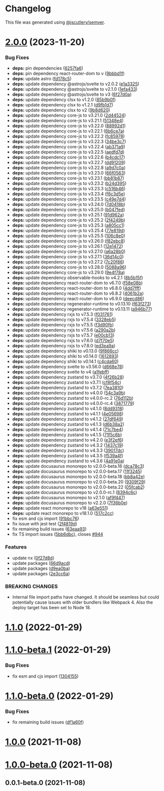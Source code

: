 # Changelog

This file was generated using [@jscutlery/semver](https://github.com/jscutlery/semver).

# [2.0.0](https://github.com/patdx/zustand-rx/compare/v1.0.0...v2.0.0) (2023-11-20)

### Bug Fixes

- **deps:** pin dependencies ([6257fa6](https://github.com/patdx/zustand-rx/commit/6257fa63d98763244a2b03b56e3b96d4ea0b38c9))
- **deps:** pin dependency react-router-dom to v ([9bbbd1f](https://github.com/patdx/zustand-rx/commit/9bbbd1f3c8f265601103dd1368ebff7427ac8944))
- **deps:** update astro ([fd178c5](https://github.com/patdx/zustand-rx/commit/fd178c5d284b3fca9adb45f29473da25e3a7f134))
- **deps:** update dependency @astrojs/svelte to v2.0.2 ([e1a3325](https://github.com/patdx/zustand-rx/commit/e1a3325c0ca15418030e34b83d9fff692047dcd4))
- **deps:** update dependency @astrojs/svelte to v2.1.0 ([1efa433](https://github.com/patdx/zustand-rx/commit/1efa433a68e40ac8ef643eb4132bb1520080785d))
- **deps:** update dependency @astrojs/svelte to v3 ([6f27d0a](https://github.com/patdx/zustand-rx/commit/6f27d0a8cb970ab194ffe2c31f1d269cff11f323))
- **deps:** update dependency clsx to v1.2.0 ([85b9b0f](https://github.com/patdx/zustand-rx/commit/85b9b0fa062a47984802ee3d484de2372e202a19))
- **deps:** update dependency clsx to v1.2.1 ([d9fb1d7](https://github.com/patdx/zustand-rx/commit/d9fb1d7954d763d7263539cf2f872f278d1fda8c))
- **deps:** update dependency clsx to v2 ([9b8d620](https://github.com/patdx/zustand-rx/commit/9b8d620b8ee3622055baba9e70d1f5a608b43e23))
- **deps:** update dependency core-js to v3.21.0 ([2d44524](https://github.com/patdx/zustand-rx/commit/2d445242cec60daf1d03f7c25a8c171b4df8f388))
- **deps:** update dependency core-js to v3.21.1 ([51348e4](https://github.com/patdx/zustand-rx/commit/51348e4b728c37b8c4776d7e2c4a70d9045522dc))
- **deps:** update dependency core-js to v3.22.0 ([88992d1](https://github.com/patdx/zustand-rx/commit/88992d11ce8c3a1bfead4f992496333e4bc0625a))
- **deps:** update dependency core-js to v3.22.1 ([6b6ce7a](https://github.com/patdx/zustand-rx/commit/6b6ce7a5499c4eb4a579f5f06cd8bc90a87048d4))
- **deps:** update dependency core-js to v3.22.2 ([fc85978](https://github.com/patdx/zustand-rx/commit/fc859782aac3b77bfb69d4116b40838d3defaf7a))
- **deps:** update dependency core-js to v3.22.3 ([34be3c7](https://github.com/patdx/zustand-rx/commit/34be3c7b364870788cf17e9f024bbc04066a4db8))
- **deps:** update dependency core-js to v3.22.4 ([ab371a9](https://github.com/patdx/zustand-rx/commit/ab371a92e2189b795f8112181af45eaa9d21ff51))
- **deps:** update dependency core-js to v3.22.5 ([aedfd7d](https://github.com/patdx/zustand-rx/commit/aedfd7d19f17b815c2412fd7ef302395336d82fd))
- **deps:** update dependency core-js to v3.22.6 ([b4cdc17](https://github.com/patdx/zustand-rx/commit/b4cdc170a3c80ff53837f89b94814d4df2c0230a))
- **deps:** update dependency core-js to v3.22.7 ([dd91209](https://github.com/patdx/zustand-rx/commit/dd91209cdd49f814800420eff7e8c5b4dc0e6e9f))
- **deps:** update dependency core-js to v3.22.8 ([a9d7c0a](https://github.com/patdx/zustand-rx/commit/a9d7c0ab0721c3984062c7dbbdddd0b342771b18))
- **deps:** update dependency core-js to v3.23.0 ([66f0563](https://github.com/patdx/zustand-rx/commit/66f05637ac3471dfae0505ddba66b27620325f5d))
- **deps:** update dependency core-js to v3.23.1 ([bb81b87](https://github.com/patdx/zustand-rx/commit/bb81b87e00989fdd22a99f88d54c07461a1db8f7))
- **deps:** update dependency core-js to v3.23.2 ([b24d395](https://github.com/patdx/zustand-rx/commit/b24d395395358afe5d7dce18a9a423e69dbb6424))
- **deps:** update dependency core-js to v3.23.3 ([c516b46](https://github.com/patdx/zustand-rx/commit/c516b46a9a40ee555a96223fec426db4aca4122e))
- **deps:** update dependency core-js to v3.23.4 ([f6c3d5e](https://github.com/patdx/zustand-rx/commit/f6c3d5eadc9d7b622ce2a2fc4e6a59fceb9d9764))
- **deps:** update dependency core-js to v3.23.5 ([c49e7d4](https://github.com/patdx/zustand-rx/commit/c49e7d43ff4a23a9889a6b5730e7dbb169f8c714))
- **deps:** update dependency core-js to v3.24.0 ([7d0418b](https://github.com/patdx/zustand-rx/commit/7d0418b41a28cd7f58887e661622d6dedf27e8b1))
- **deps:** update dependency core-js to v3.25.0 ([b047fed](https://github.com/patdx/zustand-rx/commit/b047fed25e53d487b95bfb5f8dad3880f0f4c6f6))
- **deps:** update dependency core-js to v3.25.1 ([91d962a](https://github.com/patdx/zustand-rx/commit/91d962a425fa3acf3a7a635dc4ad1d6d28fd1237))
- **deps:** update dependency core-js to v3.25.2 ([2f4249b](https://github.com/patdx/zustand-rx/commit/2f4249b1b94a1ad4b1601803f2395fa74310a9b6))
- **deps:** update dependency core-js to v3.25.3 ([a805cc1](https://github.com/patdx/zustand-rx/commit/a805cc1277a203822628620ab0c3eea5872e709e))
- **deps:** update dependency core-js to v3.25.4 ([77e819d](https://github.com/patdx/zustand-rx/commit/77e819d875202d777d4377019ad55623931b99f2))
- **deps:** update dependency core-js to v3.25.5 ([106c8e0](https://github.com/patdx/zustand-rx/commit/106c8e0876493f4daab3d19366f7300788910ecb))
- **deps:** update dependency core-js to v3.26.0 ([f82ebc8](https://github.com/patdx/zustand-rx/commit/f82ebc8ff7372e5fd1abebc850cb678057ec5cab))
- **deps:** update dependency core-js to v3.26.1 ([12e1472](https://github.com/patdx/zustand-rx/commit/12e14721dd7b8fecc999bcf5c200ecbf433c2064))
- **deps:** update dependency core-js to v3.27.0 ([a6a28b0](https://github.com/patdx/zustand-rx/commit/a6a28b0a5d846a4c88853b38f87a577cefafb455))
- **deps:** update dependency core-js to v3.27.1 ([36d14c0](https://github.com/patdx/zustand-rx/commit/36d14c040f00d11d57a55436f1841c40ef309a8b))
- **deps:** update dependency core-js to v3.27.2 ([7c20f86](https://github.com/patdx/zustand-rx/commit/7c20f86f5903bcbdfcaf94f19556033f42953356))
- **deps:** update dependency core-js to v3.28.0 ([5088a96](https://github.com/patdx/zustand-rx/commit/5088a963f1f1cde692fd40757b964047ad98b5b2))
- **deps:** update dependency core-js to v3.29.0 ([9e4f78a](https://github.com/patdx/zustand-rx/commit/9e4f78aaa63764065e82705c0de867fb68967bb1))
- **deps:** update dependency observable-hooks to v4.2.1 ([8b5b15f](https://github.com/patdx/zustand-rx/commit/8b5b15f4097e2afd8d134526f1be1af8668bd23d))
- **deps:** update dependency react-router-dom to v6.7.0 ([f58e08b](https://github.com/patdx/zustand-rx/commit/f58e08b85f69d101e4400008f66b9e10514c190c))
- **deps:** update dependency react-router-dom to v6.8.0 ([4dd7fff](https://github.com/patdx/zustand-rx/commit/4dd7fff26fd6d2ca90175483e2af485cf515effa))
- **deps:** update dependency react-router-dom to v6.8.2 ([4061b2a](https://github.com/patdx/zustand-rx/commit/4061b2adba7735adc7f42658685e9b8abb675bec))
- **deps:** update dependency react-router-dom to v6.9.0 ([deecd86](https://github.com/patdx/zustand-rx/commit/deecd86bac17de011ca192910bed12fbb69eba38))
- **deps:** update dependency regenerator-runtime to v0.13.10 ([f63f273](https://github.com/patdx/zustand-rx/commit/f63f2738f9d7358b76e0a225a5a855babe877418))
- **deps:** update dependency regenerator-runtime to v0.13.11 ([a946b77](https://github.com/patdx/zustand-rx/commit/a946b77982c9fff396d7b0a5f7d921032ad191bb))
- **deps:** update dependency rxjs to v7.5.3 ([f031761](https://github.com/patdx/zustand-rx/commit/f0317612411972e65eba0c5b53b34803480894a5))
- **deps:** update dependency rxjs to v7.5.4 ([3328eb5](https://github.com/patdx/zustand-rx/commit/3328eb5e011426ee0877968d218bd1d833a06b54))
- **deps:** update dependency rxjs to v7.5.5 ([f3d90fb](https://github.com/patdx/zustand-rx/commit/f3d90fb0238c2ca5d183f46426da8b88f0106ce0))
- **deps:** update dependency rxjs to v7.5.6 ([a290a2b](https://github.com/patdx/zustand-rx/commit/a290a2bf956d3b350f5f68e1a1caaf675ed349ec))
- **deps:** update dependency rxjs to v7.5.7 ([e00cb13](https://github.com/patdx/zustand-rx/commit/e00cb1367b3b39f91f1e31a4b72bd08f7715958d))
- **deps:** update dependency rxjs to v7.6.0 ([d7f70e5](https://github.com/patdx/zustand-rx/commit/d7f70e54b8e1f0f03f83bfe75bc361a1f1f00db9))
- **deps:** update dependency rxjs to v7.8.0 ([ed3ea9a](https://github.com/patdx/zustand-rx/commit/ed3ea9a159471cc84221f032317fa0d1c3205c7d))
- **deps:** update dependency shiki to v0.13.0 ([9f866cc](https://github.com/patdx/zustand-rx/commit/9f866cc286287ff18f935e253167776190801422))
- **deps:** update dependency shiki to v0.14.0 ([1612893](https://github.com/patdx/zustand-rx/commit/161289338c9aee719357f6c19db93167e1f38840))
- **deps:** update dependency shiki to v0.14.1 ([c4cda60](https://github.com/patdx/zustand-rx/commit/c4cda60412a65b7e655625ba944f2855e9a995d6))
- **deps:** update dependency svelte to v3.56.0 ([d668e78](https://github.com/patdx/zustand-rx/commit/d668e7850192457cb3b049a5d860fae8925302e8))
- **deps:** update dependency svelte to v4 ([a1febff](https://github.com/patdx/zustand-rx/commit/a1febff01d0efb81d0245c6d9c593be6169e21b9))
- **deps:** update dependency zustand to v3.7.0 ([4f26b28](https://github.com/patdx/zustand-rx/commit/4f26b281cff3119ee653607f3e85864901547cfc))
- **deps:** update dependency zustand to v3.7.1 ([cf8f54c](https://github.com/patdx/zustand-rx/commit/cf8f54c8f370504659afed946476c4644f2f4d91))
- **deps:** update dependency zustand to v3.7.2 ([7ea3810](https://github.com/patdx/zustand-rx/commit/7ea38106b33da811d9fae5e4ed9509cbf8d31cd8))
- **deps:** update dependency zustand to v4.0.0 ([54c3a9b](https://github.com/patdx/zustand-rx/commit/54c3a9bb72031431f329f72528025c5062e3009e))
- **deps:** update dependency zustand to v4.0.0-rc.2 ([76d112b](https://github.com/patdx/zustand-rx/commit/76d112b9c22d8a7da5da07bd5f474d27bf3345e4))
- **deps:** update dependency zustand to v4.0.0-rc.4 ([3871779](https://github.com/patdx/zustand-rx/commit/3871779ab680adf7f019a2c54a8658f2f850b711))
- **deps:** update dependency zustand to v4.1.0 ([8dd9318](https://github.com/patdx/zustand-rx/commit/8dd9318aa549b0b4c93320f1a7b3d36582b03cf2))
- **deps:** update dependency zustand to v4.1.1 ([4e05698](https://github.com/patdx/zustand-rx/commit/4e056986adcbb594dc02ff1834555d59894a3032))
- **deps:** update dependency zustand to v4.1.2 ([27df649](https://github.com/patdx/zustand-rx/commit/27df649497d847af22e3763601f2cac7bb7632dd))
- **deps:** update dependency zustand to v4.1.3 ([d6b38a2](https://github.com/patdx/zustand-rx/commit/d6b38a2427ad336bcf007157fc12e22e50fac0b7))
- **deps:** update dependency zustand to v4.1.4 ([71c7be4](https://github.com/patdx/zustand-rx/commit/71c7be429b325b74a283dbc4a96887d83c6f2bf4))
- **deps:** update dependency zustand to v4.1.5 ([71f5c6b](https://github.com/patdx/zustand-rx/commit/71f5c6b425db92fc25bd2a74178a8655c1d8d0bb))
- **deps:** update dependency zustand to v4.2.0 ([e3f2ef6](https://github.com/patdx/zustand-rx/commit/e3f2ef66a81322aa45653c9a90d744ddf1d1cca6))
- **deps:** update dependency zustand to v4.3.2 ([1437c19](https://github.com/patdx/zustand-rx/commit/1437c1950422a91b5a7944dc10bdbe2b318d00b3))
- **deps:** update dependency zustand to v4.3.3 ([39017dc](https://github.com/patdx/zustand-rx/commit/39017dcef6ad6341e2ae5c1da646a0cee357ad60))
- **deps:** update dependency zustand to v4.3.5 ([f539a4f](https://github.com/patdx/zustand-rx/commit/f539a4f058d8ffd2debcb4f21f87318ab6834058))
- **deps:** update dependency zustand to v4.3.6 ([4a91e0a](https://github.com/patdx/zustand-rx/commit/4a91e0aeb6498c1e13efc02e6f2e5d3ea8055a41))
- **deps:** update docusaurus monorepo to v2.0.0-beta.16 ([dca78c3](https://github.com/patdx/zustand-rx/commit/dca78c3a54c18da8367de4d7c1163727b295e0df))
- **deps:** update docusaurus monorepo to v2.0.0-beta.17 ([11f3245](https://github.com/patdx/zustand-rx/commit/11f3245172125278c474a934ed9658cd6965d3e1))
- **deps:** update docusaurus monorepo to v2.0.0-beta.18 ([bb8a42e](https://github.com/patdx/zustand-rx/commit/bb8a42e3a23c76c0695aed76adb97d90216a7018))
- **deps:** update docusaurus monorepo to v2.0.0-beta.20 ([9309f29](https://github.com/patdx/zustand-rx/commit/9309f29aa797237ff39741c9e00a5dbc95478428))
- **deps:** update docusaurus monorepo to v2.0.0-beta.22 ([05fcab2](https://github.com/patdx/zustand-rx/commit/05fcab272d9b12c62167d5b57d547e40356d717c))
- **deps:** update docusaurus monorepo to v2.0.0-rc.1 ([8394c6c](https://github.com/patdx/zustand-rx/commit/8394c6cead76cdc80b1b93710f300796014817f7))
- **deps:** update docusaurus monorepo to v2.1.0 ([af9f447](https://github.com/patdx/zustand-rx/commit/af9f44771df5e31f9fe0bd0d41387bbbf3557319))
- **deps:** update docusaurus monorepo to v2.2.0 ([7f36b0e](https://github.com/patdx/zustand-rx/commit/7f36b0e8a555dada51b5c63b33f7ce7312457350))
- **deps:** update react monorepo to v18 ([a63e551](https://github.com/patdx/zustand-rx/commit/a63e55111d0b36d53e94afbc272585576622d53a))
- **deps:** update react monorepo to v18.1.0 ([517c2cc](https://github.com/patdx/zustand-rx/commit/517c2cc2092bfd72cae088770979c9909fa9cef6))
- fix esm and cjs import ([91bbc76](https://github.com/patdx/zustand-rx/commit/91bbc76e7a13297d295b362d3443663851a1b01d))
- fix issue with jest test ([2f4819d](https://github.com/patdx/zustand-rx/commit/2f4819d0fed9126161b2e75cdbadb0088ae65792))
- fix remaining build issues ([63eaa93](https://github.com/patdx/zustand-rx/commit/63eaa939b2b4a9734ccddda570a2a796682fbe3e))
- fix TS import issues ([5bb6dbc](https://github.com/patdx/zustand-rx/commit/5bb6dbcc273b6b43d8c804ce5dde23f6e8577578)), closes [#944](https://github.com/patdx/zustand-rx/issues/944)

### Features

- update nx ([0f27d8d](https://github.com/patdx/zustand-rx/commit/0f27d8d1b2f38c56e0cd8eb9f2246c222aa519b0))
- update packages ([66d9acd](https://github.com/patdx/zustand-rx/commit/66d9acdccd8239a7f2f16f65a71fbb15dd390054))
- update packages ([d9ea0ba](https://github.com/patdx/zustand-rx/commit/d9ea0ba2a67b46166f90593fcd4f78616e6731d4))
- update packages ([2e3cc6a](https://github.com/patdx/zustand-rx/commit/2e3cc6aedb239645df131c33c2aeb201220c4773))

### BREAKING CHANGES

- Internal file import paths have changed. It should be seamless but could potentially cause issues with older bundlers like Webpack 4. Also the deploy target has been set to Node 18.

# [1.1.0](https://github.com/patdx/zustand-rx/compare/v1.1.0-beta.1...v1.1.0) (2022-01-29)

# [1.1.0-beta.1](https://github.com/patdx/zustand-rx/compare/v1.1.0-beta.0...v1.1.0-beta.1) (2022-01-29)

### Bug Fixes

- fix esm and cjs import ([1304155](https://github.com/patdx/zustand-rx/commit/1304155a35c1ffa8f4c32f2820cdb1d38c8f6660))

# [1.1.0-beta.0](https://github.com/patdx/zustand-rx/compare/v1.0.0...v1.1.0-beta.0) (2022-01-29)

### Bug Fixes

- fix remaining build issues ([df1a60f](https://github.com/patdx/zustand-rx/commit/df1a60f4180fc1c908f45346d96fef40779b89f0))

# [1.0.0](https://github.com/patdx/zustand-rx/compare/v1.0.0-beta.0...v1.0.0) (2021-11-08)

# [1.0.0-beta.0](https://github.com/patdx/zustand-rx/compare/v0.0.1-beta.0...v1.0.0-beta.0) (2021-11-08)

## 0.0.1-beta.0 (2021-11-08)
